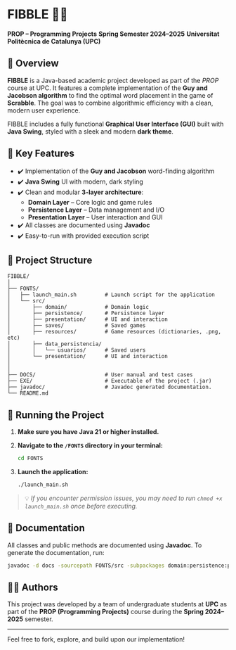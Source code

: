 # FIBBLE 🧠🎲
**PROP – Programming Projects**
**Spring Semester 2024–2025**
**Universitat Politècnica de Catalunya (UPC)**

## 📌 Overview

**FIBBLE** is a Java-based academic project developed as part of the *PROP* course at UPC. It features a complete implementation of the **Guy and Jacobson algorithm** to find the optimal word placement in the game of **Scrabble**. The goal was to combine algorithmic efficiency with a clean, modern user experience.

FIBBLE includes a fully functional **Graphical User Interface (GUI)** built with **Java Swing**, styled with a sleek and modern **dark theme**.

## 🧠 Key Features

- ✔️ Implementation of the **Guy and Jacobson** word-finding algorithm
- ✔️ **Java Swing** UI with modern, dark styling
- ✔️ Clean and modular **3-layer architecture**:
  - **Domain Layer** – Core logic and game rules
  - **Persistence Layer** – Data management and I/O
  - **Presentation Layer** – User interaction and GUI
- ✔️ All classes are documented using **Javadoc**
- ✔️ Easy-to-run with provided execution script

## 📂 Project Structure

```
FIBBLE/
│
├── FONTS/
│   ├── launch_main.sh         # Launch script for the application
│   └── src/
│       ├── domain/            # Domain logic
│       ├── persistence/       # Persistence layer
│       ├── presentation/      # UI and interaction
│       ├── saves/             # Saved games
│       ├── resources/         # Game resources (dictionaries, .png, etc)
│       ├── data_persistencia/
│       │   └── usuarios/      # Saved users
│       └── presentation/      # UI and interaction
│
│
├── DOCS/                      # User manual and test cases
├── EXE/                       # Executable of the project (.jar)
├── javadoc/                   # Javadoc generated documentation.
└── README.md
```

## 🚀 Running the Project

1. **Make sure you have Java 21 or higher installed.**

2. **Navigate to the `/FONTS` directory in your terminal:**
   ```bash
   cd FONTS
   ```

3. **Launch the application:**
   ```bash
   ./launch_main.sh
   ```

> 💡 *If you encounter permission issues, you may need to run `chmod +x launch_main.sh` once before executing.*

## 📖 Documentation

All classes and public methods are documented using **Javadoc**.
To generate the documentation, run:

```bash
javadoc -d docs -sourcepath FONTS/src -subpackages domain:persistence:presentation
```

## 👨‍💻 Authors

This project was developed by a team of undergraduate students at **UPC** as part of the **PROP (Programming Projects)** course during the **Spring 2024–2025** semester.

---

Feel free to fork, explore, and build upon our implementation!
